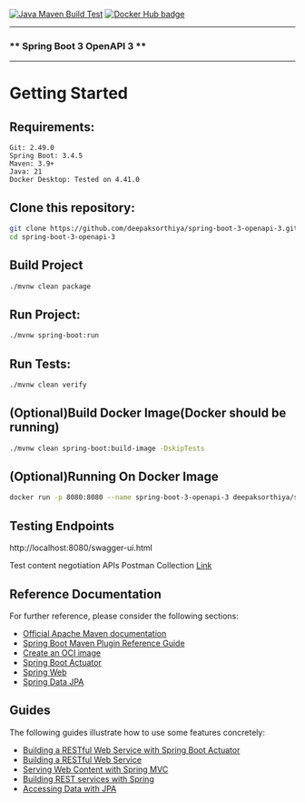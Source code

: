 [![Java Maven Build Test](https://github.com/deepaksorthiya/spring-boot-3-openapi-3/actions/workflows/maven-build.yml/badge.svg)](https://github.com/deepaksorthiya/spring-boot-3-openapi-3/actions/workflows/maven-build.yml)
[![Docker Hub badge][dockerhub-badge]][dockerhub]

[dockerhub-badge]: https://img.shields.io/docker/pulls/deepaksorthiya/spring-boot-3-openapi-3

[dockerhub]: https://hub.docker.com/repository/docker/deepaksorthiya/spring-boot-3-openapi-3

---

### ** Spring Boot 3 OpenAPI 3 **

---

# Getting Started

## Requirements:

```
Git: 2.49.0
Spring Boot: 3.4.5
Maven: 3.9+
Java: 21
Docker Desktop: Tested on 4.41.0
```

## Clone this repository:

```bash
git clone https://github.com/deepaksorthiya/spring-boot-3-openapi-3.git
cd spring-boot-3-openapi-3
```

## Build Project

```bash
./mvnw clean package
```

## Run Project:

```bash
./mvnw spring-boot:run
```

## Run Tests:

```bash
./mvnw clean verify
```

## (Optional)Build Docker Image(Docker should be running)

```bash
./mvnw clean spring-boot:build-image -DskipTests
```

## (Optional)Running On Docker Image

```bash
docker run -p 8080:8080 --name spring-boot-3-openapi-3 deepaksorthiya/spring-boot-3-openapi-3:0.0.1-SNAPSHOT
```

## Testing Endpoints

http://localhost:8080/swagger-ui.html

Test content negotiation APIs
Postman
Collection [Link](https://www.postman.com/deepaksorthiya/workspace/public-ws/collection/12463530-ba448821-b03d-4d5d-b0a1-9b9d1fc6cac0?action=share&creator=12463530&active-environment=12463530-55c10ebe-548f-4c1b-a5ec-4d4ed996c033)

## Reference Documentation

For further reference, please consider the following sections:

* [Official Apache Maven documentation](https://maven.apache.org/guides/index.html)
* [Spring Boot Maven Plugin Reference Guide](https://docs.spring.io/spring-boot/maven-plugin)
* [Create an OCI image](https://docs.spring.io/spring-boot/current/maven-plugin/build-image.html)
* [Spring Boot Actuator](https://docs.spring.io/spring-boot/current/reference/actuator/index.html)
* [Spring Web](https://docs.spring.io/spring-boot/current/reference/web/servlet.html)
* [Spring Data JPA](https://docs.spring.io/spring-boot/current/reference/data/sql.html#data.sql.jpa-and-spring-data)

## Guides

The following guides illustrate how to use some features concretely:

* [Building a RESTful Web Service with Spring Boot Actuator](https://spring.io/guides/gs/actuator-service/)
* [Building a RESTful Web Service](https://spring.io/guides/gs/rest-service/)
* [Serving Web Content with Spring MVC](https://spring.io/guides/gs/serving-web-content/)
* [Building REST services with Spring](https://spring.io/guides/tutorials/rest/)
* [Accessing Data with JPA](https://spring.io/guides/gs/accessing-data-jpa/)